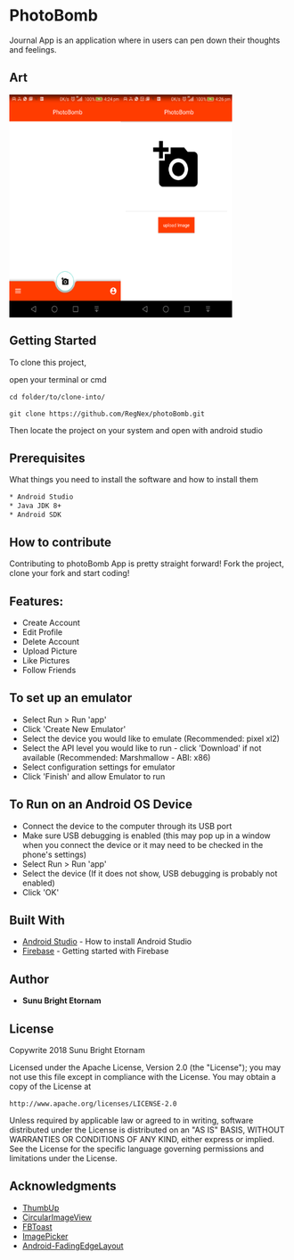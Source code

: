 # PhotoBomb
Journal App is an application where in users can pen down their thoughts and feelings. 

## Art
<img align="left" src="https://github.com/RegNex/photoBomb/blob/master/art/1.png" width="200" height="400"/>
<img align="center" src="https://github.com/RegNex/photoBomb/blob/master/art/2.png" width="200" height="400"/>

## Getting Started

To clone this project,

open your terminal or cmd

```
cd folder/to/clone-into/
```

```
git clone https://github.com/RegNex/photoBomb.git
```

Then 
locate the project on your system and open with android studio


## Prerequisites

What things you need to install the software and how to install them

```
* Android Studio
* Java JDK 8+
* Android SDK
```


## How to contribute
Contributing to photoBomb App is pretty straight forward! Fork the project, clone your fork and start coding!


## Features:

- Create Account
- Edit Profile
- Delete Account
- Upload Picture
- Like Pictures
- Follow Friends


## To set up an emulator
* Select Run > Run 'app'
* Click 'Create New Emulator'
* Select the device you would like to emulate (Recommended: pixel xl2)
* Select the API level you would like to run - click 'Download' if not available (Recommended: Marshmallow - ABI: x86)
* Select configuration settings for emulator
* Click 'Finish' and allow Emulator to run

## To Run on an Android OS Device
* Connect the device to the computer through its USB port
* Make sure USB debugging is enabled (this may pop up in a window when you connect the device or it may need to be checked in the phone's settings)
* Select Run > Run 'app'
* Select the device (If it does not show, USB debugging is probably not enabled)
* Click 'OK'

## Built With

* [Android Studio](https://developer.android.com/studio/install) - How to install Android Studio
* [Firebase](https://firebase.google.com/docs/?authuser=0) - Getting started with Firebase


## Author

* **Sunu Bright Etornam** 

## License

Copywrite 2018 Sunu Bright Etornam

Licensed under the Apache License, Version 2.0 (the "License");
you may not use this file except in compliance with the License.
You may obtain a copy of the License at

    http://www.apache.org/licenses/LICENSE-2.0

Unless required by applicable law or agreed to in writing, software
distributed under the License is distributed on an "AS IS" BASIS,
WITHOUT WARRANTIES OR CONDITIONS OF ANY KIND, either express or implied.
See the License for the specific language governing permissions and
limitations under the License.


## Acknowledgments
* [ThumbUp](https://github.com/ldoublem/ThumbUp)
* [CircularImageView](https://github.com/lopspower/CircularImageView)
* [FBToast](https://github.com/NaimishTrivedi/FBToast)
* [ImagePicker](https://github.com/maayyaannkk/ImagePicker)
* [Android-FadingEdgeLayout](https://github.com/bosphere/Android-FadingEdgeLayout)

